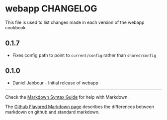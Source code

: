 webapp CHANGELOG
================

This file is used to list changes made in each version of the webapp cookbook.

0.1.7
-----
* Fixes config path to point to `current/config` rather than `shared/config`

0.1.0
-----
- Daniel Jabbour - Initial release of webapp

- - -
Check the [Markdown Syntax Guide](http://daringfireball.net/projects/markdown/syntax) for help with Markdown.

The [Github Flavored Markdown page](http://github.github.com/github-flavored-markdown/) describes the differences between markdown on github and standard markdown.
